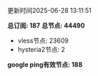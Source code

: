 更新时间2025-06-28 13:11:51

**总订阅: 187**
**总节点: 44490**
- vless节点: 23609
- hysteria2节点: 2

**google ping有效节点: 188**
